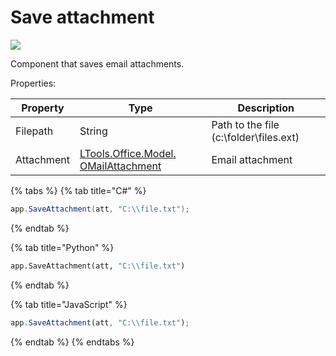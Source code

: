 # Save attachment

![](<../../../../.gitbook/assets/image (844).png>)



Component that saves email attachments.

Properties:

| Property     | Type                                                                    | Description                        |
| ------------ | ----------------------------------------------------------------------- | ---------------------------------- |
| Filepath     | String                                                                  | Path to the file (c:\folder\files.ext) |
| Attachment   | [LTools.Office.Model. OMailAttachment](../datatypes/omailattachment.md) | Email attachment                   |

{% tabs %}
{% tab title="C#" %}
```csharp
app.SaveAttachment(att, "C:\\file.txt");
```
{% endtab %}

{% tab title="Python" %}
```python
app.SaveAttachment(att, "C:\\file.txt")
```
{% endtab %}

{% tab title="JavaScript" %}
```javascript
app.SaveAttachment(att, "C:\\file.txt");
```
{% endtab %}
{% endtabs %}
